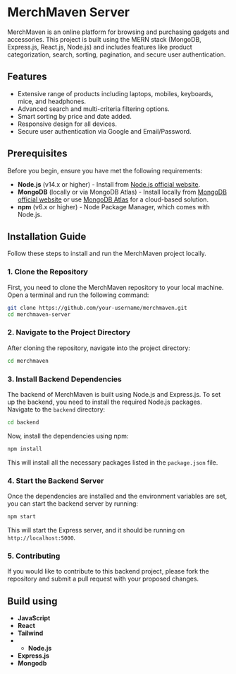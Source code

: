# MerchMaven Server

MerchMaven is an online platform for browsing and purchasing gadgets and accessories. This project is built using the MERN stack (MongoDB, Express.js, React.js, Node.js) and includes features like product categorization, search, sorting, pagination, and secure user authentication.

## Features

- Extensive range of products including laptops, mobiles, keyboards, mice, and headphones.
- Advanced search and multi-criteria filtering options.
- Smart sorting by price and date added.
- Responsive design for all devices.
- Secure user authentication via Google and Email/Password.

## Prerequisites

Before you begin, ensure you have met the following requirements:

- **Node.js** (v14.x or higher) - Install from [Node.js official website](https://nodejs.org/).
- **MongoDB** (locally or via MongoDB Atlas) - Install locally from [MongoDB official website](https://www.mongodb.com/try/download/community) or use [MongoDB Atlas](https://www.mongodb.com/cloud/atlas) for a cloud-based solution.
- **npm** (v6.x or higher) - Node Package Manager, which comes with Node.js.

## Installation Guide

Follow these steps to install and run the MerchMaven project locally.

### 1. Clone the Repository

First, you need to clone the MerchMaven repository to your local machine. Open a terminal and run the following command:

```bash
git clone https://github.com/your-username/merchmaven.git
cd merchmaven-server
```


### 2. Navigate to the Project Directory

After cloning the repository, navigate into the project directory:

```bash
cd merchmaven
```

### 3. Install Backend Dependencies

The backend of MerchMaven is built using Node.js and Express.js. To set up the backend, you need to install the required Node.js packages. Navigate to the `backend` directory:

```bash
cd backend
```

Now, install the dependencies using npm:

```bash
npm install
```

This will install all the necessary packages listed in the `package.json` file.

### 4. Start the Backend Server

Once the dependencies are installed and the environment variables are set, you can start the backend server by running:

```bash
npm start
```

This will start the Express server, and it should be running on `http://localhost:5000`.

### 5. Contributing
If you would like to contribute to this backend project, please fork the repository and submit a pull request with your proposed changes.

## Build using
- **JavaScript** 
- **React**
- **Tailwind**
- - **Node.js**
- **Express.js**
- **Mongodb**
